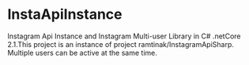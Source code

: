 # InstaApiInstance
Instagram Api Instance and Instagram Multi-user Library in C# .netCore 2.1.This project is an instance of project ramtinak/InstagramApiSharp. Multiple users can be active at the same time.

